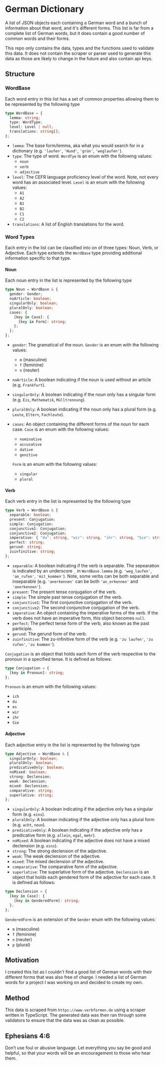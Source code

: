# German Dictionary

A list of JSON objects each containing a German word and a bunch of information about that word, and it's different forms. This list is far from a complete list of German words, but it does contain a good number of common words and their forms.

This repo only contains the data, types and the functions used to validate this data. It does not contain the scraper or parser used to generate this data as those are likely to change in the future and also contain api keys.

## Structure
### WordBase
Each word entry in this list has a set of common properties allowing them to be represented by the following type
```typescript
type WordBase = {
  lemma: string;
  type: WordType;
  level: Level | null;
  translations: string[];
};
```
- `lemma`: The base form/lemma, aka what you would search for in a dictionary (e.g. `'laufen'`, `'Hund'`, `'grün'`, `'weglaufen'`).
- `type`: The type of word. `WordTye` is an enum with the following values:
  - `noun`
  - `verb`
  - `adjective`
- `level`: The CEFR language proficiency level of the word. Note, not every word has an associated level. `Level` is an enum with the following values:
  - `A1`
  - `A2`
  - `B1`
  - `B2`
  - `C1`
  - `C2`
- `translations`: A list of English translations for the word.

### Word Types
Each entry in the list can be classified into on of three types: Noun, Verb, or Adjective. Each type extends the `WordBase` type providing additional information specific to that type.

#### Noun
Each noun entry in the list is represented by the following type
```typescript
type Noun = WordBase & {
  gender: Gender;
  noArticle: boolean;
  singularOnly: boolean;
  pluralOnly: boolean;
  cases: {
    [key in Case]: {
      [key in Form]: string;
    };
  };
};
```
- `gender`: The gramatical of the noun. `Gender` is an enum with the following values:
  - `m` (masculine)
  - `f` (feminine)
  - `n` (neuter)
- `noArticle`: A boolean indicating if the noun is used without an article (e.g. `Frankfurt`).
- `singularOnly`: A boolean indicating if the noun only has a singular form (e.g. `Eis`, `Mathematik`, `Mülltrennung`).
- `pluralOnly`: A boolean indicating if the noun only has a plural form (e.g. `Leute`, `Eltern`, `Fachleute`).
- `cases`: An object containing the different forms of the noun for each case. `Case` is an enum with the following values:
  - `nominative`
  - `accusative`
  - `dative`
  - `genitive`
  
  `Form` is an enum with the following values:
  - `singular`
  - `plural`

#### Verb
Each verb entry in the list is represented by the following type
```typescript
type Verb = WordBase & {
  separable: boolean;
  present: Conjugation;
  simple: Conjugation;
  conjunctive1: Conjugation;
  conjunctive2: Conjugation;
  imperative: { "du": string, "wir": string, "ihr": string, "Sie": string } | null;
  perfect: string;
  gerund: string;
  zuinfinitive: string;
};
```
- `separable`: A boolean indicating if the verb is separable. The sepearation is indicated by an underscore `_` in `WordBase.lemma` (e.g. `'weg_laufen'`, `'an_rufen'`, `'mit_kommen'`). Note, some verbs can be both separable and inseparable (e.g. `'anerkennen'` can be both `'an_erkennen'` and `'anerkennen'`).
- `present`: The present tense conjugation of the verb.
- `simple`: The simple past tense conjugation of the verb.
- `conjunctive1`: The first conjunctive conjugation of the verb.
- `conjunctive2`: The second conjunctive conjugation of the verb.
- `imperative`: An object containing the imperative forms of the verb. If the verb does not have an imperative form, this object becomes `null`.
- `perfect`: The perfect tense form of the verb, also known as the past participle.
- `gerund`: The gerund form of the verb.
- `zuinfinitive`: The zu-infinitive form of the verb (e.g. `'zu laufen'`, `'zu rufen'`, `'zu kommen'`).

`Conjugation` is an object that holds each form of the verb respective to the pronoun in a specified tense. It is defined as follows:
```typescript
type Conjugation = {
  [key in Pronoun]: string;
};
```
`Pronoun` is an enum with the following values:
- `ich`
- `du`
- `es`
- `wir`
- `ihr`
- `Sie`

#### Adjective
Each adjective entry in the list is represented by the following type
```typescript
type Adjective = WordBase & {
  singularOnly: boolean;
  pluralOnly: boolean;
  predicativeOnly: boolean;
  noMixed: boolean;
  strong: Declension;
  weak: Declension;
  mixed: Declension;
  comparative: string;
  superlative: string;
};
```
- `singularOnly`: A boolean indicating if the adjective only has a singular form (e.g. `eins`).
- `pluralOnly`: A boolean indicating if the adjective only has a plural form (e.g. `acht`, `neun`).
- `predicativeOnly`: A boolean indicating if the adjective only has a predicative form (e.g. `allein`, `egal`, `mehr`).
- `noMixed`: A boolean indicating if the adjective does not have a mixed declension (e.g. `eins`).
- `strong`: The strong declension of the adjective.
- `weak`: The weak declension of the adjective.
- `mixed`: The mixed declension of the adjective.
- `comparative`: The comparative form of the adjective.
- `superlative`: The superlative form of the adjective.
`Declension` is an object that holds each gendered form of the adjective for each case. It is defined as follows:
```typescript
type Declension = {
  [key in Case]: {
    [key in GenderedForm]: string;
  };
};
```
`GenderedForm` is an extension of the `Gender` enum with the following values:
- `m` (masculine)
- `f` (feminine)
- `n` (neuter)
- `p` (plural)
## Motivation
I created this list as I couldn't find a good list of German words with their different forms that was also free of charge. I needed a list of German words for a project I was working on and decided to create my own.
## Method
This data is scraped from `https://www.verbformen.de` using a scraper written in TypeScript. The generated data was then ran through some validators to ensure that the data was as clean as possible.
## Ephesians 4:6
Don’t use foul or abusive language. Let everything you say be good and helpful, so that your words will be an encouragement to those who hear them.